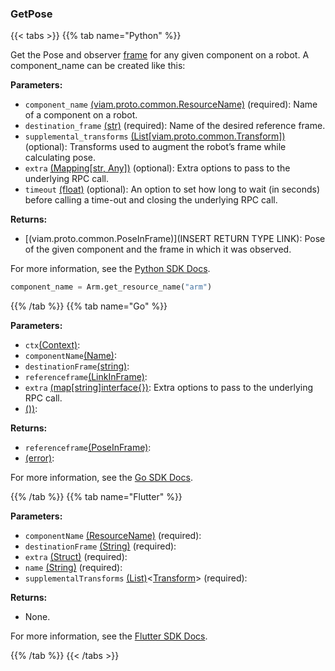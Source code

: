 ### GetPose

{{< tabs >}}
{{% tab name="Python" %}}

Get the Pose and observer [frame](/mobility/frame-system/) for any given component on a robot. A component_name can be created like this:

**Parameters:**

- `component_name` [(viam.proto.common.ResourceName)](https://python.viam.dev/autoapi/viam/../proto/common/index.html#viam.proto.common.ResourceName) (required): Name of a component on a robot.
- `destination_frame` [(str)](https://docs.python.org/3/library/stdtypes.html#text-sequence-type-str) (required): Name of the desired reference frame.
- `supplemental_transforms` [(List[viam.proto.common.Transform])](https://python.viam.dev/autoapi/viam/../proto/common/index.html#viam.proto.common.Transform) (optional): Transforms used to augment the robot’s frame while calculating pose.
- `extra` [(Mapping[str, Any])](<INSERT PARAM TYPE LINK>) (optional): Extra options to pass to the underlying RPC call.
- `timeout` [(float)](<INSERT PARAM TYPE LINK>) (optional): An option to set how long to wait (in seconds) before calling a time-out and closing the underlying RPC call.

**Returns:**

- [(viam.proto.common.PoseInFrame)](INSERT RETURN TYPE LINK): Pose of the given component and the frame in which it was observed.

For more information, see the [Python SDK Docs](https://python.viam.dev/autoapi/viam/services/motion/client/index.html#viam.services.motion.client.MotionClient.get_pose).

``` python {class="line-numbers linkable-line-numbers"}
component_name = Arm.get_resource_name("arm")
```

{{% /tab %}}
{{% tab name="Go" %}}

**Parameters:**

- `ctx`[(Context)](https://pkg.go.dev/context#Context):
- `componentName`[(Name)](https://pkg.go.dev/go.viam.com/rdk@v0.26.0/resource#Name):
- `destinationFrame`[(string)](https://pkg.go.dev/builtin#string):
- `referenceframe`[(LinkInFrame)](https://pkg.go.dev/go.viam.com/rdk@v0.26.0/referenceframe#LinkInFrame):
- `extra` [(map[string]interface\{\})](https://go.dev/blog/maps): Extra options to pass to the underlying RPC call.
- [())](<INSERT PARAM TYPE LINK>):

**Returns:**

- `referenceframe`[(PoseInFrame)](https://pkg.go.dev/go.viam.com/rdk@v0.26.0/referenceframe#PoseInFrame):
- [(error)](https://pkg.go.dev/builtin#error):

For more information, see the [Go SDK Docs](https://pkg.go.dev/go.viam.com/rdk/services/motion#Service).

{{% /tab %}}
{{% tab name="Flutter" %}}

**Parameters:**

- `componentName` [(ResourceName)](https://flutter.viam.dev/viam_sdk/ResourceName-class.html) (required):
- `destinationFrame` [(String)](https://api.flutter.dev/flutter/dart-core/String-class.html) (required):
- `extra` [(Struct)](<INSERT PARAM TYPE LINK>) (required):
- `name` [(String)](https://api.flutter.dev/flutter/dart-core/String-class.html) (required):
- `supplementalTransforms` [(List)](https://api.flutter.dev/flutter/dart-core/List-class.html)<[Transform](https://flutter.viam.dev/viam_protos.common.common/Transform-class.html)> (required):

**Returns:**

- None.

For more information, see the [Flutter SDK Docs](https://flutter.viam.dev/viam_protos.service.motion/MotionServiceClient/getPose.html).

{{% /tab %}}
{{< /tabs >}}
